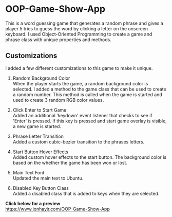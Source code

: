 # OOP-Game-Show-App
This is a word guessing game that generates a random phrase and gives a player 5 tries to guess the word by clicking a letter on the onscreen keyboard.  I used Object-Oriented Programming to create a game and phrase class with unique properties and methods.

## Customizations
I added a few different customizations to this game to make it unique.

1. Random Background Color  
When the player starts the game, a random background color is selected.  I added a method to the game class that can be used to create a random number.  This method is called when the game is started and used to create 3 random RGB color values.

1. Click Enter to Start Game  
Added an additional 'keydown' event listener that checks to see if 'Enter' is pressed.  If this key is pressed and start game overlay is visible, a new game is started.

1. Phrase Letter Transition  
Added a custom cubic-bezier transition to the phrases letters.

1. Start Button Hover Effects  
Added custom hover effects to the start button.  The background color is based on the whether the game has been won or lost.

1. Main Text Font  
Updated the main text to Ubuntu.

1. Disabled Key Button Class  
Added a disabled class that is added to keys when they are selected.

**Click below for a preview**\
https://www.jonhayjr.com/OOP-Game-Show-App